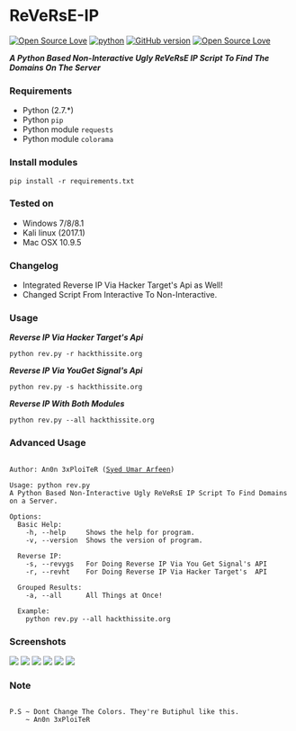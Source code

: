 # ReVeRsE-IP
[![Open Source Love](https://badges.frapsoft.com/os/v1/open-source.svg?v=102)](https://github.com/ellerbrock/open-source-badge/)
[![python](https://img.shields.io/badge/python-2.7-blue.svg)](https://www.python.org/downloads/)
[![GitHub version](https://d25lcipzij17d.cloudfront.net/badge.svg?id=gh&type=6&v=2.0&x2=0)](http://badge.fury.io/gh/boennemann%2Fbadges)
[![Open Source Love](https://badges.frapsoft.com/os/mit/mit.svg?v=102)](https://github.com/ellerbrock/open-source-badge/)

***A Python Based Non-Interactive Ugly ReVeRsE IP Script To Find The Domains On The Server***

### Requirements

- Python (2.7.*)
- Python `pip`
- Python module `requests`
- Python module `colorama`

### Install modules

	pip install -r requirements.txt
	
### Tested on

- Windows 7/8/8.1
- Kali linux (2017.1)
- Mac OSX 10.9.5
	
### Changelog

- Integrated Reverse IP Via Hacker Target's Api as Well!
- Changed Script From Interactive To Non-Interactive.

### Usage

***Reverse IP Via Hacker Target's Api***

	python rev.py -r hackthissite.org

***Reverse IP Via YouGet Signal's Api***

	python rev.py -s hackthissite.org
	
***Reverse IP With Both Modules***

	python rev.py --all hackthissite.org


### Advanced Usage

<pre><code>
Author: An0n 3xPloiTeR (<a href="https://www.facebook.com/0x556d6172" target="_blank">Syed Umar Arfeen</a>)

Usage: python rev.py
A Python Based Non-Interactive Ugly ReVeRsE IP Script To Find Domains on a Server.

Options:
  Basic Help:
    -h, --help     Shows the help for program.
    -v, --version  Shows the version of program.

  Reverse IP:
    -s, --revygs   For Doing Reverse IP Via You Get Signal's API
    -r, --revht    For Doing Reverse IP Via Hacker Target's  API

  Grouped Results:
    -a, --all      All Things at Once!
  
  Example:
	python rev.py --all hackthissite.org
</code></pre>

### Screenshots

<img src="https://i.imgur.com/D6uUZ3k.png" />
<img src="https://i.imgur.com/uJ2bNK1.png" />
<img src="https://i.imgur.com/TXcK2Sj.png" />
<img src="https://i.imgur.com/MuHmup0.png" />
<img src="https://i.imgur.com/Y8l6oEt.png" />
<img src="https://i.imgur.com/NeQV4MS.png" />

### Note 
<pre><code>
P.S ~ Dont Change The Colors. They're Butiphul like this.
	~ An0n 3xPloiTeR
</code></pre>
